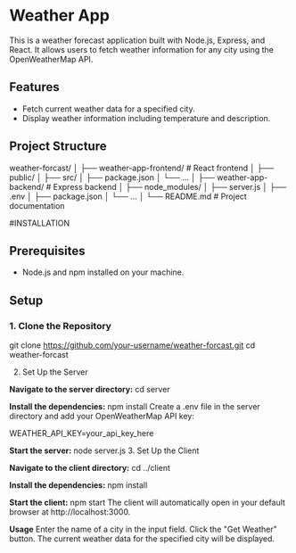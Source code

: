 # Weather App

This is a weather forecast application built with Node.js, Express, and React. It allows users to fetch weather information for any city using the OpenWeatherMap API.
## Features

- Fetch current weather data for a specified city.
- Display weather information including temperature and description.

## Project Structure

weather-forcast/
│
├── weather-app-frontend/ # React frontend
│ ├── public/
│ ├── src/
│ ├── package.json
│ └── ...
│
├── weather-app-backend/ # Express backend
│ ├── node_modules/
│ ├── server.js
│ ├── .env
│ ├── package.json
│ └── ...
│
└── README.md # Project documentation


#INSTALLATION


## Prerequisites

- Node.js and npm installed on your machine.

## Setup

### 1. Clone the Repository

git clone https://github.com/your-username/weather-forcast.git
cd weather-forcast

2. Set Up the Server

**Navigate to the server directory:**
cd server

**Install the dependencies:**
npm install
Create a .env file in the server directory and add your OpenWeatherMap API key:

WEATHER_API_KEY=your_api_key_here

**Start the server:**
node server.js
3. Set Up the Client

**Navigate to the client directory:**
cd ../client

**Install the dependencies:**
npm install

**Start the client:**
npm start
The client will automatically open in your default browser at http://localhost:3000.

**Usage**
Enter the name of a city in the input field.
Click the "Get Weather" button.
The current weather data for the specified city will be displayed.
